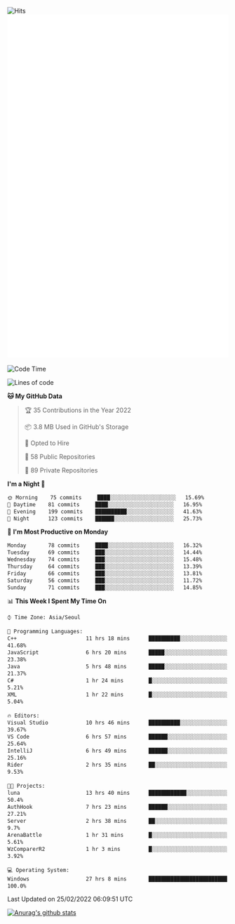 ![Hits](https://hits.seeyoufarm.com/api/count/incr/badge.svg?url=https%3A%2F%2Fgithub.com%2Fkokose1234&count_bg=%2379C83D&title_bg=%23555555&icon=apple.svg&icon_color=%23E7E7E7&title=hits&edge_flat=false)
<br/>
![Metrics](https://github.com/kokose1234/kokose1234/blob/main/github-metrics.svg)

<!--START_SECTION:waka-->
![Code Time](http://img.shields.io/badge/Code%20Time-509%20hrs%2028%20mins-blue)

![Lines of code](https://img.shields.io/badge/From%20Hello%20World%20I%27ve%20Written-8%20Million%20lines%20of%20code-blue)

**🐱 My GitHub Data** 

> 🏆 35 Contributions in the Year 2022
 > 
> 📦 3.8 MB Used in GitHub's Storage 
 > 
> 💼 Opted to Hire
 > 
> 📜 58 Public Repositories 
 > 
> 🔑 89 Private Repositories  
 > 
**I'm a Night 🦉** 

```text
🌞 Morning    75 commits     ████░░░░░░░░░░░░░░░░░░░░░   15.69% 
🌆 Daytime    81 commits     ████░░░░░░░░░░░░░░░░░░░░░   16.95% 
🌃 Evening    199 commits    ██████████░░░░░░░░░░░░░░░   41.63% 
🌙 Night      123 commits    ██████░░░░░░░░░░░░░░░░░░░   25.73%

```
📅 **I'm Most Productive on Monday** 

```text
Monday       78 commits     ████░░░░░░░░░░░░░░░░░░░░░   16.32% 
Tuesday      69 commits     ███░░░░░░░░░░░░░░░░░░░░░░   14.44% 
Wednesday    74 commits     ███░░░░░░░░░░░░░░░░░░░░░░   15.48% 
Thursday     64 commits     ███░░░░░░░░░░░░░░░░░░░░░░   13.39% 
Friday       66 commits     ███░░░░░░░░░░░░░░░░░░░░░░   13.81% 
Saturday     56 commits     ███░░░░░░░░░░░░░░░░░░░░░░   11.72% 
Sunday       71 commits     ███░░░░░░░░░░░░░░░░░░░░░░   14.85%

```


📊 **This Week I Spent My Time On** 

```text
⌚︎ Time Zone: Asia/Seoul

💬 Programming Languages: 
C++                      11 hrs 18 mins      ██████████░░░░░░░░░░░░░░░   41.68% 
JavaScript               6 hrs 20 mins       █████░░░░░░░░░░░░░░░░░░░░   23.38% 
Java                     5 hrs 48 mins       █████░░░░░░░░░░░░░░░░░░░░   21.37% 
C#                       1 hr 24 mins        █░░░░░░░░░░░░░░░░░░░░░░░░   5.21% 
XML                      1 hr 22 mins        █░░░░░░░░░░░░░░░░░░░░░░░░   5.04%

🔥 Editors: 
Visual Studio            10 hrs 46 mins      ██████████░░░░░░░░░░░░░░░   39.67% 
VS Code                  6 hrs 57 mins       ██████░░░░░░░░░░░░░░░░░░░   25.64% 
IntelliJ                 6 hrs 49 mins       ██████░░░░░░░░░░░░░░░░░░░   25.16% 
Rider                    2 hrs 35 mins       ██░░░░░░░░░░░░░░░░░░░░░░░   9.53%

🐱‍💻 Projects: 
luna                     13 hrs 40 mins      ████████████░░░░░░░░░░░░░   50.4% 
AuthHook                 7 hrs 23 mins       ██████░░░░░░░░░░░░░░░░░░░   27.21% 
Server                   2 hrs 38 mins       ██░░░░░░░░░░░░░░░░░░░░░░░   9.7% 
ArenaBattle              1 hr 31 mins        █░░░░░░░░░░░░░░░░░░░░░░░░   5.61% 
WzComparerR2             1 hr 3 mins         █░░░░░░░░░░░░░░░░░░░░░░░░   3.92%

💻 Operating System: 
Windows                  27 hrs 8 mins       █████████████████████████   100.0%

```


 Last Updated on 25/02/2022 06:09:51 UTC
<!--END_SECTION:waka-->

[![Anurag's github stats](https://github-readme-stats.vercel.app/api?username=kokose1234&theme=dracula)](https://github.com/anuraghazra/github-readme-stats)



	
